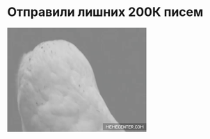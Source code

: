 # Отправили лишних 200К писем

![Отправили лишних 200К писем](../images/80a10f54-7cc1-4493-9058-ed2cef9d0335.gif)